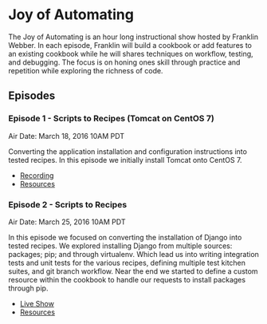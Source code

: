 # Joy of Automating

The Joy of Automating is an hour long instructional show hosted by Franklin Webber. In each episode, Franklin will build a cookbook or add features to an existing cookbook while he will shares techniques on workflow, testing, and debugging. The focus is on honing ones skill through practice and repetition while exploring the richness of code.

## Episodes

### Episode 1 - Scripts to Recipes (Tomcat on CentOS 7)

Air Date: March 18, 2016 10AM PDT

Converting the application installation and configuration instructions into tested recipes. In this episode we initially install Tomcat onto CentOS 7.

* [Recording](https://www.youtube.com/watch?v=FOYc_SGWE-0)
* [Resources](episode-01/README.md#Resources)

### Episode 2 - Scripts to Recipes

Air Date: March 25, 2016 10AM PDT

In this episode we focused on converting the installation of Django into tested recipes. We explored installing Django from multiple sources: packages; pip; and through virtualenv. Which lead us into writing integration tests and unit tests for the various recipes, defining multiple test kitchen suites, and git branch workflow. Near the end we started to define a custom resource within the cookbook to handle our requests to install packages through pip.

* [Live Show](https://www.youtube.com/watch?v=vEfMLejGhS4&list=PL11cZfNdwNyORJfIYA8t07PRMchyDXIjq&index=2)
* [Resources](episode-02/README.md#Resources)
